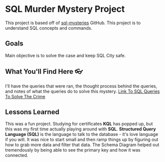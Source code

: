 # SQL Murder Mystery Project

This project is based off of [sql-mysteries](https://github.com/NUKnightLab/sql-mysteries?tab=readme-ov-file#sql-murder-mystery) GitHub. This project is to understand SQL concepts and commands. 

## Goals
Main objective is to solve the case and keep SQL City safe. 

## What You'll Find Here 👓
I'll have the queries that were ran, the thought process behind the queries, and notes of what the queries do to solve this mystery. [Link To SQL Queries To Solve The Crime](investigation.md)

## Lessons Learned
This was a fun project. Studying for certificates **KQL** has popped up, but this was my first time actually playing around with **SQL**. **Structured Query Language (SQL)** is the language to talk to the database - it's love language if you will. It was nice to start small and then ramp things up by figuring out how to grab more data and filter that data. The Schema Diagram helped out tremendously by being able to see the primary key and how it was connected. 
